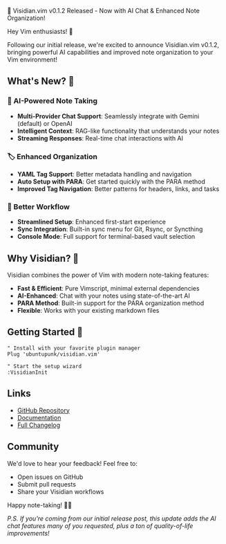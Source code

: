 🚀 Visidian.vim v0.1.2 Released - Now with AI Chat & Enhanced Note Organization!

Hey Vim enthusiasts! 👋

Following our initial release, we're excited to announce Visidian.vim v0.1.2, bringing powerful AI capabilities and improved note organization to your Vim environment!

## What's New? 🎉

### 🤖 AI-Powered Note Taking
- **Multi-Provider Chat Support**: Seamlessly integrate with Gemini (default) or OpenAI
- **Intelligent Context**: RAG-like functionality that understands your notes
- **Streaming Responses**: Real-time chat interactions with AI

### 🏷️ Enhanced Organization
- **YAML Tag Support**: Better metadata handling and navigation
- **Auto Setup with PARA**: Get started quickly with the PARA method
- **Improved Tag Navigation**: Better patterns for headers, links, and tasks

### 🔄 Better Workflow
- **Streamlined Setup**: Enhanced first-start experience
- **Sync Integration**: Built-in sync menu for Git, Rsync, or Syncthing
- **Console Mode**: Full support for terminal-based vault selection

## Why Visidian? 🤔

Visidian combines the power of Vim with modern note-taking features:
- **Fast & Efficient**: Pure Vimscript, minimal external dependencies
- **AI-Enhanced**: Chat with your notes using state-of-the-art AI
- **PARA Method**: Built-in support for the PARA organization method
- **Flexible**: Works with your existing markdown files

## Getting Started 🚀

```vim
" Install with your favorite plugin manager
Plug 'ubuntupunk/visidian.vim'

" Start the setup wizard
:VisidianInit
```

## Links
- [GitHub Repository](https://github.com/ubuntupunk/visidian.vim)
- [Documentation](https://github.com/ubuntupunk/visidian.vim/blob/master/doc/visidian.txt)
- [Full Changelog](https://github.com/ubuntupunk/visidian.vim/blob/master/CHANGELOG.md)

## Community
We'd love to hear your feedback! Feel free to:
- Open issues on GitHub
- Submit pull requests
- Share your Visidian workflows

Happy note-taking! 📝✨

*P.S. If you're coming from our initial release post, this update adds the AI chat features many of you requested, plus a ton of quality-of-life improvements!*
